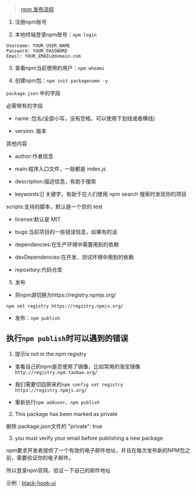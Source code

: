 
> [npm 发布流程](https://www.jianshu.com/p/f3a2613bd08c)

1. 注册npm账号

2. 本地终端登录npm账号：`npm login`
  ```
  Username: YOUR_USER_NAME
  Password: YOUR_PASSWORD
  Email: YOUR_EMAIL@domain.com
  ```

3. 查看npm当前使用的用户：`npm whoami`

4. 创建npm包：`npm init packagename -y`

  `package.json` 中的字段

  必需带有的字段

  - name :包名(全部小写，没有空格，可以使用下划线或者横线)

  - version: 版本

  其他内容

  - author:作者信息

  - main:程序入口文件，一般都是 index.js

  - description:描述信息，有助于搜索

  - keywords:[] 关键字，有助于在人们使用 npm search 搜索时发现你的项目

  scripts:支持的脚本，默认是一个空的 test

  - license:默认是 MIT

  - bugs:当前项目的一些错误信息，如果有的话

  - dependencies:在生产环境中需要用到的依赖

  - devDependencies:在开发、测试环境中用到的依赖

  - repository:代码仓库

5. 发布

  -   将npm源切换为https://registry.npmjs.org/

  `npm set registry https://registry.npmjs.org/`

  - 发布：`npm publish`

## 执行`npm publish`时可以遇到的错误

1.  提示is not in the npm registry

  - 查看自己的npm是否使用了镜像，比如常用的淘宝镜像`http://registry.npm.taobao.org/`
  
  - 我们需要切回原来的`npm config set registry https://registry.npmjs.org/`

  - 重新执行`npm adduser`、`npm publish`


2. This package has been marked as private

  删除 package.json文件的 "private": true

3. you must verify your email before publishing a new package

  npm要求开发者提供了一个有效的电子邮件地址，并且在每次发布新的NPM包之前，需要验证你的电子邮件。

  所以登录npm官网，验证一下自己的邮件地址

示例：[black-hook-ui](https://github.com/lanjz/black-hook-ui)
